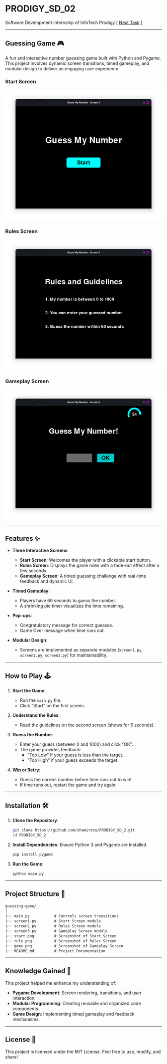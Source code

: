 # PRODIGY_SD_02
Software Development Internship of InfoTech Prodigy
[
[Next Task](https://github.com/shamiroxs/PRODIGY_SD_03)
]

---

## Guessing Game 🎮

A fun and interactive number guessing game built with Python and Pygame. This project involves dynamic screen transitions, timed gameplay, and modular design to deliver an engaging user experience.

### Start Screen
![Start Screen](start.png)

### Rules Screen
![Rules Screen](rule.png)

### Gameplay Screen
![Gameplay Screen](game.png)

---

## Features ✨

- **Three Interactive Screens**:
  - **Start Screen**: Welcomes the player with a clickable start button.
  - **Rules Screen**: Displays the game rules with a fade-out effect after a few seconds.
  - **Gameplay Screen**: A timed guessing challenge with real-time feedback and dynamic UI.

- **Timed Gameplay**:
  - Players have 60 seconds to guess the number.
  - A shrinking pie timer visualizes the time remaining.

- **Pop-ups**:
  - Congratulatory message for correct guesses.
  - Game Over message when time runs out.

- **Modular Design**:
  - Screens are implemented as separate modules (`screen1.py`, `screen2.py`, `screen3.py`) for maintainability.

---

## How to Play 🕹️

1. **Start the Game**:
   - Run the `main.py` file.
   - Click "Start" on the first screen.

2. **Understand the Rules**:
   - Read the guidelines on the second screen (shows for 6 seconds).

3. **Guess the Number**:
   - Enter your guess (between 0 and 1000) and click "OK".
   - The game provides feedback:
     - "Too Low" if your guess is less than the target.
     - "Too High" if your guess exceeds the target.

4. **Win or Retry**:
   - Guess the correct number before time runs out to win!
   - If time runs out, restart the game and try again.

---

## Installation 🛠️

1. **Clone the Repository**:
   ```bash
   git clone https://github.com/shamiroxs/PRODIGY_SD_2.git
   cd PRODIGY_SD_2
   ```

2. **Install Dependencies**:
   Ensure Python 3 and Pygame are installed.
   ```bash
   pip install pygame
   ```

3. **Run the Game**:
   ```bash
   python main.py
   ```

---

## Project Structure 📂

```
guessing-game/
│
├── main.py           # Controls screen transitions
├── screen1.py        # Start Screen module
├── screen2.py        # Rules Screen module
├── screen3.py        # Gameplay Screen module
├── start.png         # Screenshot of Start Screen
├── rule.png          # Screenshot of Rules Screen
├── game.png          # Screenshot of Gameplay Screen
├── README.md         # Project Documentation
```

---

## Knowledge Gained 🧠

This project helped me enhance my understanding of:
- **Pygame Development**: Screen rendering, transitions, and user interaction.
- **Modular Programming**: Creating reusable and organized code components.
- **Game Design**: Implementing timed gameplay and feedback mechanisms.

---

## License 📜

This project is licensed under the MIT License. Feel free to use, modify, and share!
